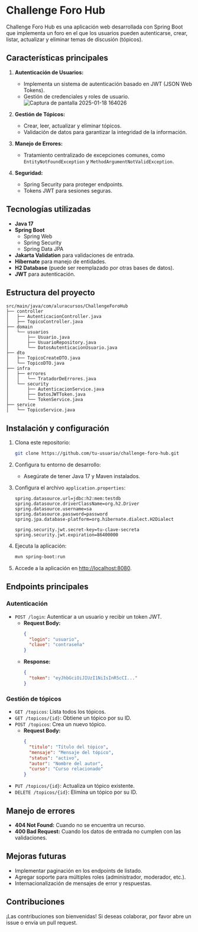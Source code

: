 # Challenge Foro Hub

Challenge Foro Hub es una aplicación web desarrollada con Spring Boot que implementa un foro en el que los usuarios pueden autenticarse, crear, listar, actualizar y eliminar temas de discusión (tópicos).

## Características principales

1. **Autenticación de Usuarios:**
   - Implementa un sistema de autenticación basado en JWT (JSON Web Tokens).
   - Gestión de credenciales y roles de usuario.
![Captura de pantalla 2025-01-18 164026](https://github.com/user-attachments/assets/afa3b2bb-91f4-4782-9b25-e58861469574)


2. **Gestión de Tópicos:**
   - Crear, leer, actualizar y eliminar tópicos.
   - Validación de datos para garantizar la integridad de la información.

3. **Manejo de Errores:**
   - Tratamiento centralizado de excepciones comunes, como `EntityNotFoundException` y `MethodArgumentNotValidException`.

4. **Seguridad:**
   - Spring Security para proteger endpoints.
   - Tokens JWT para sesiones seguras.

## Tecnologías utilizadas

- **Java 17**
- **Spring Boot**
  - Spring Web
  - Spring Security
  - Spring Data JPA
- **Jakarta Validation** para validaciones de entrada.
- **Hibernate** para manejo de entidades.
- **H2 Database** (puede ser reemplazado por otras bases de datos).
- **JWT** para autenticación.

## Estructura del proyecto

```plaintext
src/main/java/com/aluracursos/ChallengeForoHub
├── controller
│   ├── AutenticacionController.java
│   ├── TopicoController.java
├── domain
│   └── usuarios
│       ├── Usuario.java
│       ├── UsuarioRepository.java
│       └── DatosAutenticacionUsuario.java
├── dto
│   ├── TopicoCreateDTO.java
│   └── TopicoDTO.java
├── infra
│   ├── errores
│   │   └── TratadorDeErrores.java
│   └── security
│       ├── AutenticacionService.java
│       ├── DatosJWTToken.java
│       └── TokenService.java
├── service
│   └── TopicoService.java
```

## Instalación y configuración

1. Clona este repositorio:
   ```bash
   git clone https://github.com/tu-usuario/challenge-foro-hub.git
   ```

2. Configura tu entorno de desarrollo:
   - Asegúrate de tener Java 17 y Maven instalados.

3. Configura el archivo `application.properties`:
   ```properties
   spring.datasource.url=jdbc:h2:mem:testdb
   spring.datasource.driverClassName=org.h2.Driver
   spring.datasource.username=sa
   spring.datasource.password=password
   spring.jpa.database-platform=org.hibernate.dialect.H2Dialect

   spring.security.jwt.secret-key=tu-clave-secreta
   spring.security.jwt.expiration=86400000
   ```

4. Ejecuta la aplicación:
   ```bash
   mvn spring-boot:run
   ```

5. Accede a la aplicación en [http://localhost:8080](http://localhost:8080).

## Endpoints principales

### Autenticación
- `POST /login`: Autenticar a un usuario y recibir un token JWT.
  - **Request Body:**
    ```json
    {
      "login": "usuario",
      "clave": "contraseña"
    }
    ```
  - **Response:**
    ```json
    {
      "token": "eyJhbGciOiJIUzI1NiIsInR5cCI..."
    }
    ```

### Gestión de tópicos
- `GET /topicos`: Lista todos los tópicos.
- `GET /topicos/{id}`: Obtiene un tópico por su ID.
- `POST /topicos`: Crea un nuevo tópico.
  - **Request Body:**
    ```json
    {
      "titulo": "Título del tópico",
      "mensaje": "Mensaje del tópico",
      "status": "activo",
      "autor": "Nombre del autor",
      "curso": "Curso relacionado"
    }
    ```
- `PUT /topicos/{id}`: Actualiza un tópico existente.
- `DELETE /topicos/{id}`: Elimina un tópico por su ID.

## Manejo de errores

- **404 Not Found:** Cuando no se encuentra un recurso.
- **400 Bad Request:** Cuando los datos de entrada no cumplen con las validaciones.

## Mejoras futuras

- Implementar paginación en los endpoints de listado.
- Agregar soporte para múltiples roles (administrador, moderador, etc.).
- Internacionalización de mensajes de error y respuestas.

## Contribuciones
¡Las contribuciones son bienvenidas! Si deseas colaborar, por favor abre un issue o envía un pull request.
